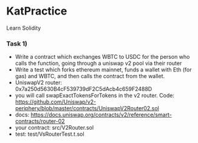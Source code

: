 # KatPractice
Learn Solidity


### Task 1)

 - Write a contract which exchanges WBTC to USDC for the person who calls the function, going through a uniswap v2 pool via their router
 - Write a test which forks ethereum mainnet, funds a wallet with Eth (for gas) and WBTC, and then calls the contract from the wallet.
 - UniswapV2 router: 0x7a250d5630B4cF539739dF2C5dAcb4c659F2488D
 - you will call swapExactTokensForTokens in the v2 router. Code: https://github.com/Uniswap/v2-periphery/blob/master/contracts/UniswapV2Router02.sol
 - docs: https://docs.uniswap.org/contracts/v2/reference/smart-contracts/router-02
 - your contract: src/V2Router.sol
 - test: test/VsRouterTest.t.sol
